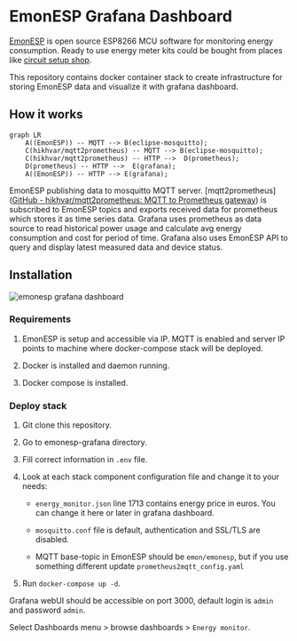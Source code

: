# EmonESP Grafana Dashboard

[EmonESP](https://github.com/openenergymonitor/EmonESP) is open source ESP8266 MCU software for monitoring energy consumption. Ready to use energy meter kits could be bought from places like [circuit setup shop](https://circuitsetup.us).

This repository contains docker container stack to create infrastructure for storing EmonESP data and visualize it with grafana dashboard.

## How it works

```mermaid
graph LR
    A((EmonESP)) -- MQTT --> B(eclipse-mosquitto);
    C(hikhvar/mqtt2prometheus) -- MQTT --> B(eclipse-mosquitto);
    C(hikhvar/mqtt2prometheus) -- HTTP -->  D(prometheus);
    D(prometheus) -- HTTP -->  E(grafana);
    A((EmonESP)) -- HTTP --> E(grafana);
```

EmonESP publishing data to mosquitto MQTT server. [mqtt2prometheus]([GitHub - hikhvar/mqtt2prometheus: MQTT to Prometheus gateway](https://github.com/hikhvar/mqtt2prometheus)) is subscribed to EmonESP topics and  exports received data for prometheus which stores it as time series data. Grafana uses prometheus as data source to read historical power usage and calculate avg energy consumption and cost for period of time. Grafana also uses EmonESP API to query and display latest measured data and device status.

## Installation

![emonesp grafana dashboard](https://i.imgur.com/vxFfOCj.png)

### Requirements

1. EmonESP is setup and accessible via IP. MQTT is enabled and server IP points to machine where docker-compose stack will be deployed.

2. Docker is installed and daemon running.

3. Docker compose is installed.

### Deploy stack

1. Git clone this repository.

2. Go to emonesp-grafana directory.

3. Fill correct information in `.env` file.

4. Look at each stack component configuration file and change it to your needs:
   
   * `energy_monitor.json` line 1713 contains energy price in euros. You can change it here or later in grafana dashboard.
   
   * `mosquitto.conf` file is default, authentication and SSL/TLS are disabled.
   
   * MQTT base-topic in EmonESP should be `emon/emonesp`, but if you use something different update `prometheus2mqtt_config.yaml`

5. Run `docker-compose up -d`.

Grafana webUI should be accessible on port 3000, default login is `admin` and password `admin`. 

Select Dashboards menu > browse dashboards >  `Energy monitor`.
